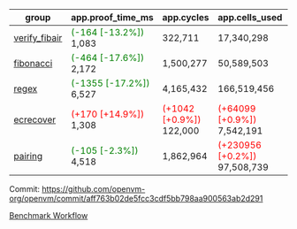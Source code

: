 | group | app.proof_time_ms | app.cycles | app.cells_used | leaf.proof_time_ms | leaf.cycles | leaf.cells_used |
| -- | -- | -- | -- | -- | -- | -- |
| [verify_fibair](https://github.com/openvm-org/openvm/blob/benchmark-results/benchmarks-pr/1740/verify_fibair-aff763b02de5fcc3cdf5bb798aa900563ab2d291.md) |<span style='color: green'>(-164 [-13.2%])</span> 1,083 |  322,711 |  17,340,298 |- | - | - |
| [fibonacci](https://github.com/openvm-org/openvm/blob/benchmark-results/benchmarks-pr/1740/fibonacci-aff763b02de5fcc3cdf5bb798aa900563ab2d291.md) |<span style='color: green'>(-464 [-17.6%])</span> 2,172 |  1,500,277 |  50,589,503 |- | - | - |
| [regex](https://github.com/openvm-org/openvm/blob/benchmark-results/benchmarks-pr/1740/regex-aff763b02de5fcc3cdf5bb798aa900563ab2d291.md) |<span style='color: green'>(-1355 [-17.2%])</span> 6,527 |  4,165,432 |  166,519,456 |- | - | - |
| [ecrecover](https://github.com/openvm-org/openvm/blob/benchmark-results/benchmarks-pr/1740/ecrecover-aff763b02de5fcc3cdf5bb798aa900563ab2d291.md) |<span style='color: red'>(+170 [+14.9%])</span> 1,308 | <span style='color: red'>(+1042 [+0.9%])</span> 122,000 | <span style='color: red'>(+64099 [+0.9%])</span> 7,542,191 |- | - | - |
| [pairing](https://github.com/openvm-org/openvm/blob/benchmark-results/benchmarks-pr/1740/pairing-aff763b02de5fcc3cdf5bb798aa900563ab2d291.md) |<span style='color: green'>(-105 [-2.3%])</span> 4,518 |  1,862,964 | <span style='color: red'>(+230956 [+0.2%])</span> 97,508,739 |- | - | - |


Commit: https://github.com/openvm-org/openvm/commit/aff763b02de5fcc3cdf5bb798aa900563ab2d291

[Benchmark Workflow](https://github.com/openvm-org/openvm/actions/runs/15656438324)
